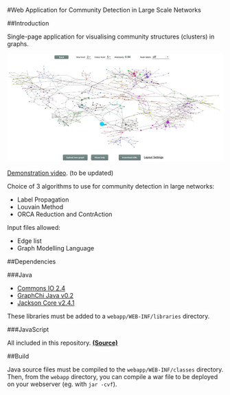 #Web Application for Community Detection in Large Scale Networks


##Introduction

Single-page application for visualising community structures (clusters) in graphs.

![Preview screenshot](/preview.png?raw=true "Preview screenshot")

[Demonstration video](https://www.youtube.com/watch?v=hhIr3_hwi3o). (to be updated)

Choice of 3 algorithms to use for community detection in large networks:

- Label Propagation
- Louvain Method
- ORCA Reduction and ContrAction

Input files allowed:

- Edge list
- Graph Modelling Language 


##Dependencies

###Java

- [Commons IO 2.4](http://commons.apache.org/proper/commons-io/)
- [GraphChi Java v0.2](https://github.com/GraphChi/graphchi-java)
- [Jackson Core v2.4.1](https://github.com/FasterXML/jackson-core)

These libraries must be added to a `webapp/WEB-INF/libraries` directory.

###JavaScript

All included in this repository. [__(Source)__](tree/master/webapp/js)

##Build

Java source files must be compiled to the `webapp/WEB-INF/classes` directory. Then, from the `webapp` directory, you can compile a war file to be deployed on your webserver (eg. with `jar -cvf`).